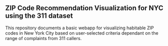 ## ZIP Code Recommendation Visualization for NYC using the 311 dataset

This repository documents a basic webapp for visualizing habitable ZIP codes in New York City based on user-selected criteria dependant on the range of complaints from 311 callers. 
